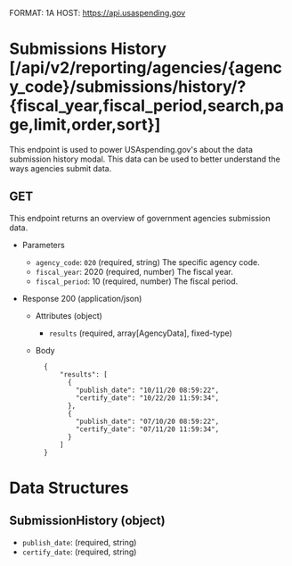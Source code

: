 FORMAT: 1A
HOST: https://api.usaspending.gov

# Submissions History [/api/v2/reporting/agencies/{agency_code}/submissions/history/?{fiscal_year,fiscal_period,search,page,limit,order,sort}]

This endpoint is used to power USAspending.gov's about the data submission history modal. This data can be used to better understand the ways agencies submit data.

## GET

This endpoint returns an overview of government agencies submission data.

+ Parameters
    + `agency_code`: `020` (required, string)
        The specific agency code.
    + `fiscal_year`: 2020 (required, number)
        The fiscal year.
    + `fiscal_period`: 10 (required, number)
        The fiscal period.

+ Response 200 (application/json)

    + Attributes (object)
        + `results` (required, array[AgencyData], fixed-type)
    + Body

            {
                "results": [
                  {
                    "publish_date": "10/11/20 08:59:22",
                    "certify_date": "10/22/20 11:59:34",
                  },
                  {
                    "publish_date": "07/10/20 08:59:22",
                    "certify_date": "07/11/20 11:59:34",
                  }
                ]
            }

# Data Structures

## SubmissionHistory (object)
+ `publish_date`: (required, string)
+ `certify_date`: (required, string)
